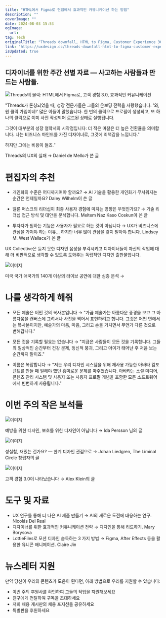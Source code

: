 ```yaml
---
title: "HTML에서 Figma로 현업에서 효과적인 커뮤니케이션 하는 방법"
description: ""
coverImage: ""
date: 2024-08-03 15:53
ogImage:
  url:
tag: Tech
originalTitle: "Threads downfall, HTML to Figma, Customer Experience 30, effective communication"
link: "https://uxdesign.cc/threads-downfall-html-to-figma-customer-experience-3-0-effective-communication-2c9c49e1485f"
isUpdated: true
---
```


## 디자이너를 위한 주간 선별 자료 — 사고하는 사람들과 만드는 사람들.

![Threads의 몰락: HTML에서 Figma로, 고객 경험 3.0, 효과적인 커뮤니케이션](/assets/img/Threads’-downfall-HTML-to-Figma-Customer-Experience-3.0-effective-communication_0.png)

"Threads가 론칭되었을 때, 성장 전문가들은 그들의 온보딩 전략을 사랑했습니다. '와, 원 클릭 가입이네!' 많은 이들이 말했습니다. 한 번의 클릭으로 프로필이 생성되고, 또 하나의 클릭으로 이미 사전 작성되어 로드된 상태로 실행됩니다.

그것이 대부분의 성장 철학서의 시작점입니다: 더 적은 마찰은 더 높은 전환율을 의미합니다. 나는 비즈니스 마인드를 가진 디자이너로, 그것에 죄책감을 느낍니다."

<!-- seedividend - 사각형 -->

<ins class="adsbygoogle"
     style="display:block"
     data-ad-client="ca-pub-4877378276818686"
     data-ad-slot="1898504329"
     data-ad-format="auto"
     data-full-width-responsive="true"></ins>

<script>
     (adsbygoogle = window.adsbygoogle || []).push({});
</script>

하지만 그에는 비용이 들죠.”

Threads의 UX의 실패 →
Daniel de Mello가 쓴 글

# 편집자의 추천

- 개인화의 수준은 어디까지여야 할까요? →
  AI 기술을 활용한 개인화가 무서워지는 순간은 언제일까요?
  Daley Wilhelm이 쓴 글

- 엘론 머스크의 리더십이 최종 사용자 경험에 미치는 영향은 무엇인가요? →
  기술 리더십 접근 방식 및 대안을 분석합니다.
  Meltem Naz Kaso Coskun이 쓴 글

- 투자자가 원하는 기능은 사용자가 필요로 하는 것이 아닙니다 →
  UX가 비즈니스에 관심을 가져야 하는 이유... 하지만 너무 많이 관심을 갖지 말아야 합니다.
  Lindsey M. West Wallace가 쓴 글

<!-- seedividend - 사각형 -->

<ins class="adsbygoogle"
     style="display:block"
     data-ad-client="ca-pub-4877378276818686"
     data-ad-slot="1898504329"
     data-ad-format="auto"
     data-full-width-responsive="true"></ins>

<script>
     (adsbygoogle = window.adsbygoogle || []).push({});
</script>

UX Collective은 듣지 못한 디자인 음성을 부각시키고 디자이너들이 자신의 작업에 대해 더 비판적으로 생각할 수 있도록 도와주는 독립적인 디자인 출판물입니다.

![이미지](/assets/img/Threads’-downfall-HTML-to-Figma-Customer-Experience-3.0-effective-communication_1.png)

미국 국가 애국가의 140개 이상의 라이브 공연에 대한 심층 분석 →

# 나를 생각하게 해줘

<!-- seedividend - 사각형 -->

<ins class="adsbygoogle"
     style="display:block"
     data-ad-client="ca-pub-4877378276818686"
     data-ad-slot="1898504329"
     data-ad-format="auto"
     data-full-width-responsive="true"></ins>

<script>
     (adsbygoogle = window.adsbygoogle || []).push({});
</script>

- 모든 예술은 어떤 것의 복사본입니다 →
  "가끔 예술가는 아름다운 풍경을 보고 그 아름다움을 캔버스에 그려서나 사진을 찍어서 표현하려고 합니다. 그것은 어떤 면에서는 복사본이지만, 예술가의 마음, 마음, 그리고 손을 거치면서 무언가 다른 것으로 변해갑니다."

- 모든 것을 기록할 필요는 없습니다 →
  "지금은 사람들이 모든 것을 기록합니다. 그들의 일상적인 순간부터 건강 문제, 정신적 붕괴, 그리고 아이가 태어난 후 처음 보는 순간까지 말이죠."

- 이름은 복잡합니다 →
  "저는 우리 디자인 시스템을 위해 재사용 가능한 아바타 컴포넌트를 만들 때 일해야 했던 흥미로운 문제를 마주했습니다. 아바타는 소셜 미디어, 콘텐츠 관리 시스템 및 사용자 또는 사용자 프로필 개념을 포함한 모든 소프트웨어에서 빈번하게 사용됩니다."

# 이번 주의 작은 보석들

![이미지](/assets/img/Threads’-downfall-HTML-to-Figma-Customer-Experience-3.0-effective-communication_2.png)

예방을 위한 디자인, 보호를 위한 디자인이 아닙니다 →
Ida Persson 님의 글

<!-- seedividend - 사각형 -->

<ins class="adsbygoogle"
     style="display:block"
     data-ad-client="ca-pub-4877378276818686"
     data-ad-slot="1898504329"
     data-ad-format="auto"
     data-full-width-responsive="true"></ins>

<script>
     (adsbygoogle = window.adsbygoogle || []).push({});
</script>

![이미지](/assets/img/Threads’-downfall-HTML-to-Figma-Customer-Experience-3.0-effective-communication_3.png)

성실함, 재밌는 건가요? — 한계 디자인 관점으로 →
Johan Liedgren, The Liminal Circle 창립자의 글

![이미지](/assets/img/Threads’-downfall-HTML-to-Figma-Customer-Experience-3.0-effective-communication_4.png)

고객 경험 3.0이 나타났습니다 →
Alex Klein의 글

<!-- seedividend - 사각형 -->

<ins class="adsbygoogle"
     style="display:block"
     data-ad-client="ca-pub-4877378276818686"
     data-ad-slot="1898504329"
     data-ad-format="auto"
     data-full-width-responsive="true"></ins>

<script>
     (adsbygoogle = window.adsbygoogle || []).push({});
</script>

# 도구 및 자료

- UX 연구를 통해 더 나은 AI 제품 만들기 →
  AI의 새로운 도전에 대응하는 연구.
  Nicolás Del Real
- 디자이너를 위한 효과적인 커뮤니케이션 전략 →
  디자인을 통해 리드하기.
  Mary Borysova
- LottieFiles로 모션 디자인 습득하는 3 가지 방법 →
  Figma, After Effects 등을 활용한 유니콘 애니메이션.
  Claire Jin

# 뉴스레터 지원

만약 당신이 우리의 콘텐츠가 도움이 된다면, 아래 방법으로 우리를 지원할 수 있습니다:

<!-- seedividend - 사각형 -->

<ins class="adsbygoogle"
     style="display:block"
     data-ad-client="ca-pub-4877378276818686"
     data-ad-slot="1898504329"
     data-ad-format="auto"
     data-full-width-responsive="true"></ins>

<script>
     (adsbygoogle = window.adsbygoogle || []).push({});
</script>

- 이번 주의 후원사를 확인하여 그들의 작업을 지원해보세요
- 친구에게 전달하여 구독을 초대하세요
- 저희 채용 게시판의 채용 포지션을 공유하세요
- 특별판을 후원하세요
